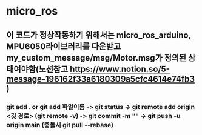 # micro_ros
## 이 코드가 정상작동하기 위해서는 micro_ros_arduino, MPU6050라이브러리를 다운받고 my_custom_message/msg/Motor.msg가 정의된 상태여야함(노션참고 https://www.notion.so/5-message-196162f33a6180309a5cfc4614e74fb3 )
### git add . or git add 파일이름 -> git status -> git remote add origin <깃 경로> (git remote -v) -> git commit -m "" -> git push -u origin main  (충돌시 git pull --rebase)
